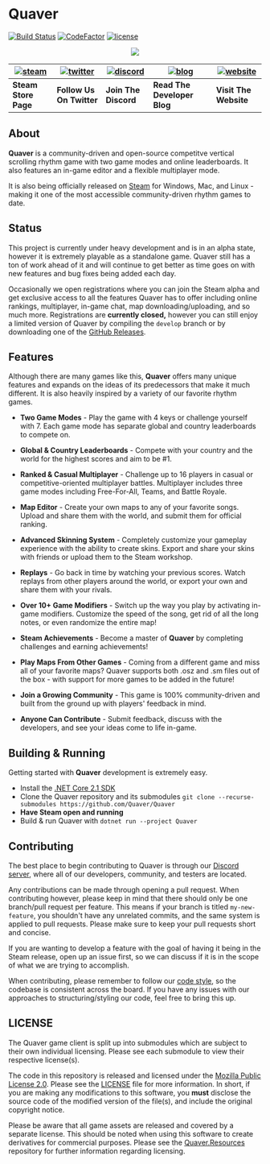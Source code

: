 # Quaver 

[![Build Status](https://travis-ci.com/Quaver/Quaver.svg?branch=develop)](https://travis-ci.com/Quaver/Quaver) [![CodeFactor](https://www.codefactor.io/repository/github/swan/quaver/badge)](https://www.codefactor.io/repository/github/swan/quaver) [![license](https://img.shields.io/badge/license-Mozilla%20Public%20License%202.0-blue)](https://github.com/Quaver/Quaver/blob/develop/LICENSE)

<p align="center"> 
  <img src="https://i.imgur.com/AohWq5l.png">
</p>

| [![steam](https://i.imgur.com/rR4p9mW.png)](https://store.steampowered.com/app/980610/Quaver/) | [![twitter](https://i.imgur.com/Kd0SXlh.png)](https://twitter.com/QuaverGame) | [![discord](https://i.imgur.com/YrBmbEf.png)](https://discord.gg/nJa8VFr) | [![blog](https://i.imgur.com/o0fq6MA.png)](https://blog.quavergame.com) | [![website](https://i.imgur.com/svZCnuI.png)](https://quavergame.com) | 
| --- | --- | --- | --- | --- |
| **Steam Store Page** | **Follow Us On Twitter** | **Join The Discord** | **Read The Developer Blog** | **Visit The Website** |

## About 

**Quaver** is a community-driven and open-source competitve vertical scrolling rhythm game with two game modes and online leaderboards. It also features an in-game editor and a flexible multiplayer mode.

It is also being officially released on [Steam](https://store.steampowered.com/app/980610/Quaver/) for Windows, Mac, and Linux - making it one of the most accessible community-driven rhythm games to date.

## Status

This project is currently under heavy development and is in an alpha state, however it is extremely playable as a standalone game. Quaver still has a ton of work ahead of it and will continue to get better as time goes on with new features and bug fixes being added each day.

Occasionally we open registrations where you can join the Steam alpha and get exclusive access to all the features Quaver has to offer including online rankings, multiplayer, in-game chat, map downloading/uploading, and so much more. Registrations are **currently closed,** however you can still enjoy a limited version of Quaver by compiling the `develop` branch or by downloading one of the [GitHub Releases](https://github.com/Quaver/Quaver/releases).

## Features

Although there are many games like this, **Quaver** offers many unique features and expands on the ideas of its predecessors that make it much different. It is also heavily inspired by a variety of our favorite rhythm games.

* **Two Game Modes** - Play the game with 4 keys or challenge yourself with 7. Each game mode has separate global and country leaderboards to compete on.

* **Global & Country Leaderboards** - Compete with your country and the world for the highest scores and aim to be #1.

* **Ranked & Casual Multiplayer** - Challenge up to 16 players in casual or competitive-oriented multiplayer battles. Multiplayer includes three game modes including Free-For-All, Teams, and Battle Royale.

* **Map Editor** - Create your own maps to any of your favorite songs. Upload and share them with the world, and submit them for official ranking.

* **Advanced Skinning System** - Completely customize your gameplay experience with the ability to create skins. Export and share your skins with friends or upload them to the Steam workshop.

* **Replays** - Go back in time by watching your previous scores. Watch replays from other players around the world, or export your own and share them with your rivals.

* **Over 10+ Game Modifiers** - Switch up the way you play by activating in-game modifiers. Customize the speed of the song, get rid of all the long notes, or even randomize the entire map!

* **Steam Achievements** - Become a master of **Quaver** by completing challenges and earning achievements!

* **Play Maps From Other Games** - Coming from a different game and miss all of your favorite maps? Quaver supports both .osz and .sm files out of the box - with support for more games to be added in the future!

* **Join a Growing Community** - This game is 100% community-driven and built from the ground up with players' feedback in mind.

* **Anyone Can Contribute** - Submit feedback, discuss with the developers, and see your ideas come to life in-game.

## Building & Running

Getting started with **Quaver** development is extremely easy.

* Install the [.NET Core 2.1 SDK](https://dotnet.microsoft.com/download/dotnet-core/2.1)
* Clone the Quaver repository and its submodules `git clone --recurse-submodules https://github.com/Quaver/Quaver`
* **Have Steam open and running**
* Build & run Quaver with `dotnet run --project Quaver`

## Contributing 

The best place to begin contributing to Quaver is through our [Discord server](https://discord.gg/nJa8VFr), where all of our developers, community, and testers are located.

Any contributions can be made through opening a pull request. When contributing however, please keep in mind that there should only be one branch/pull request per feature. This means if your branch is titled `my-new-feature`, you shouldn't have any unrelated commits, and the same system is applied to pull requests. Please make sure to keep your pull requests short and concise.

If you are wanting to develop a feature with the goal of having it being in the Steam release, open up an issue first, so we can discuss if it is in the scope of what we are trying to accomplish.

When contributing, please remember to follow our [code style](https://github.com/Quaver/Quaver/blob/master/CODESTYLE.md), so the codebase is consistent across the board. If you have any issues with our approaches to structuring/styling our code, feel free to bring this up.

## LICENSE

The Quaver game client is split up into submodules which are subject to their own individual licensing. Please see each submodule to view their respective license(s).

The code in this repository is released and licensed under the [Mozilla Public License 2.0](https://github.com/Quaver/Quaver/blob/develop/LICENSE). Please see the [LICENSE](https://github.com/Quaver/Quaver/blob/develop/LICENSE) file for more information. In short, if you are making any modifications to this software, you **must** disclose the source code of the modified version of the file(s), and include the original copyright notice.

Please be aware that all game assets are released and covered by a separate license. This should be noted when using this software to create derivatives for commercial purposes. Please see the [Quaver.Resources](https://github.com/Quaver/Quaver.Resources) repository for further information regarding licensing.
